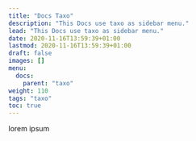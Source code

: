 ```yaml
---
title: "Docs Taxo"
description: "This Docs use taxo as sidebar menu."
lead: "This Docs use taxo as sidebar menu."
date: 2020-11-16T13:59:39+01:00
lastmod: 2020-11-16T13:59:39+01:00
draft: false
images: []
menu:
  docs:
    parent: "taxo"
weight: 110
tags: "taxo"
toc: true
---
```


lorem ipsum
